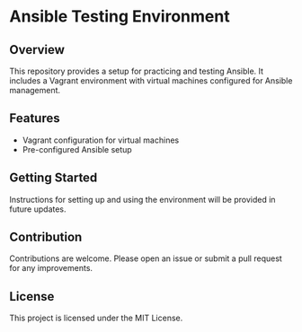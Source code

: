 # Ansible Testing Environment

## Overview

This repository provides a setup for practicing and testing Ansible. It includes a Vagrant environment with virtual machines configured for Ansible management.

## Features

- Vagrant configuration for virtual machines
- Pre-configured Ansible setup

## Getting Started

Instructions for setting up and using the environment will be provided in future updates.

## Contribution

Contributions are welcome. Please open an issue or submit a pull request for any improvements.

## License

This project is licensed under the MIT License.
